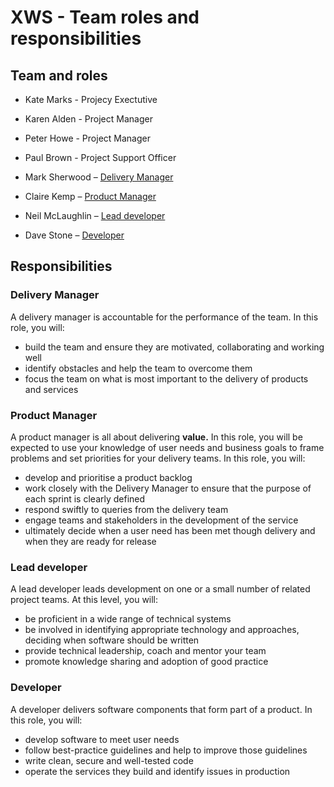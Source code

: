 # XWS - Team roles and responsibilities 

## Team and roles

* Kate Marks - Projecy Exectutive 
* Karen Alden - Project Manager
* Peter Howe - Project Manager
* Paul Brown - Project Support Officer

* Mark Sherwood – [Delivery Manager](#delivery-manager)
* Claire Kemp – [Product Manager](#product-manager)
* Neil McLaughlin – [Lead developer](#lead-developer)
* Dave Stone – [Developer](#developer)


## Responsibilities

### Delivery Manager

A delivery manager is accountable for the performance of the team. In this role, you will:

* build the team and ensure they are motivated, collaborating and working well
* identify obstacles and help the team to overcome them
* focus the team on what is most important to the delivery of products and services

### Product Manager

A product manager is all about delivering **value.** In this role, you will be expected to use your knowledge of user needs and business goals to frame problems and set priorities for your delivery teams. In this role, you will:

* develop and prioritise a product backlog
* work closely with the Delivery Manager to ensure that the purpose of each sprint is clearly defined
* respond swiftly to queries from the delivery team
* engage teams and stakeholders in the development of the service
* ultimately decide when a user need has been met though delivery and when they are ready for release

### Lead developer

A lead developer leads development on one or a small number of related project teams. At this level, you will:

* be proficient in a wide range of technical systems
* be involved in identifying appropriate technology and approaches, deciding when software should be written
* provide technical leadership, coach and mentor your team
* promote knowledge sharing and adoption of good practice

### Developer

A developer delivers software components that form part of a product. In this role, you will:

* develop software to meet user needs
* follow best-practice guidelines and help to improve those guidelines
* write clean, secure and well-tested code
* operate the services they build and identify issues in production

